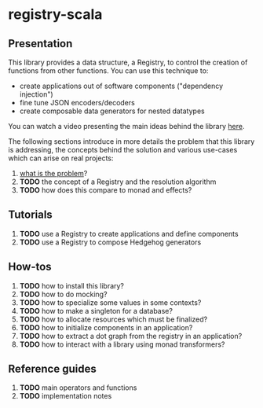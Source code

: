 # registry-scala

## Presentation

This library provides a data structure, a Registry, to control the creation of functions from other functions. 
You can use this technique to:

 - create applications out of software components ("dependency injection")
 - fine tune JSON encoders/decoders
 - create composable data generators for nested datatypes

You can watch a video presenting the main ideas behind the library [here](https://skillsmatter.com/skillscasts/12299-wire-once-rewire-twice).

The following sections introduce in more details the problem that this library is addressing, the concepts behind the solution and various use-cases which can arise on real projects:

 1. [what is the problem](doc/motivation.md)?
 1. **TODO** the concept of a Registry and the resolution algorithm
 1. **TODO** how does this compare to monad and effects?
 
## Tutorials

 1. **TODO** use a Registry to create applications and define components
 2. **TODO** use a Registry to compose Hedgehog generators
 
## How-tos

 1. **TODO** how to install this library?
 1. **TODO** how to do mocking?
 1. **TODO** how to specialize some values in some contexts?
 1. **TODO** how to make a singleton for a database?
 1. **TODO** how to allocate resources which must be finalized?
 1. **TODO** how to initialize components in an application?
 1. **TODO** how to extract a dot graph from the registry in an application?
 1. **TODO** how to interact with a library using monad transformers?

## Reference guides

 1. **TODO** main operators and functions
 2. **TODO** implementation notes
